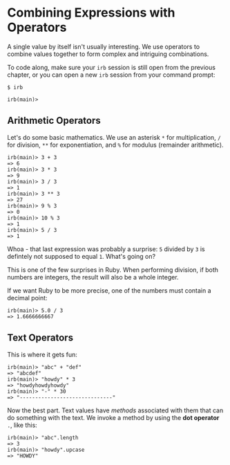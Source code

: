 # Combining Expressions with Operators

A single value by itself isn't usually interesting.  We use
operators to combine values together to form complex
and intriguing combinations.

To code along, make sure your `irb` session is still open
from the previous chapter, or you can open a new `irb` session
from your command prompt:

``` shell
$ irb

irb(main)>
```

## Arithmetic Operators

Let's do some basic mathematics.  We use an asterisk `*` for
multiplication, `/` for division, `**` for exponentiation, and
`%` for modulus (remainder arithmetic).

``` irb
irb(main)> 3 + 3
=> 6
irb(main)> 3 * 3
=> 9
irb(main)> 3 / 3
=> 1
irb(main)> 3 ** 3
=> 27
irb(main)> 9 % 3
=> 0
irb(main)> 10 % 3
=> 1
irb(main)> 5 / 3
=> 1
```

Whoa - that last expression was probably a surprise:  `5` divided
by `3` is defintely not supposed to equal `1`.  What's going on?

This is one of the few surprises in Ruby.  When performing division,
if both numbers are integers, the result will also be a whole integer.

If we want Ruby to be more precise, one of
the numbers must contain a decimal point:

``` irb
irb(main)> 5.0 / 3
=> 1.6666666667
```

## Text Operators

This is where it gets fun:

``` irb
irb(main)> "abc" + "def"
=> "abcdef"
irb(main)> "howdy" * 3
=> "howdyhowdyhowdy"
irb(main)> "-" * 30
=> "------------------------------"
```

Now the best part.  Text values have _methods_ associated with them
that can do something with the text.  We invoke a method by using the
**dot operator** `.`, like this:

``` irb
irb(main)> "abc".length
=> 3
irb(main)> "howdy".upcase
=> "HOWDY"
```
